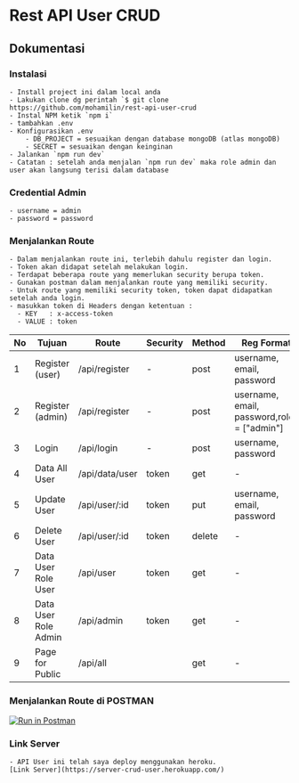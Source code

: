 # Rest API User CRUD
## Dokumentasi 

### Instalasi
    - Install project ini dalam local anda
    - Lakukan clone dg perintah `$ git clone https://github.com/mohamilin/rest-api-user-crud
    - Instal NPM ketik `npm i`
    - tambahkan .env 
    - Konfigurasikan .env
        - DB_PROJECT = sesuaikan dengan database mongoDB (atlas mongoDB)
        - SECRET = sesuaikan dengan keinginan
    - Jalankan `npm run dev`
    - Catatan : setelah anda menjalan `npm run dev` maka role admin dan user akan langsung terisi dalam database

### Credential Admin
    - username = admin
    - password = password

### Menjalankan Route

    - Dalam menjalankan route ini, terlebih dahulu register dan login.
    - Token akan didapat setelah melakukan login.
    - Terdapat beberapa route yang memerlukan security berupa token.
    - Gunakan postman dalam menjalankan route yang memiliki security. 
    - Untuk route yang memiliki security token, token dapat didapatkan setelah anda login.
    - masukkan token di Headers dengan ketentuan :
      - KEY   : x-access-token
      - VALUE : token

| No  | Tujuan                | Route                   | Security | Method  | Reg Format                                 |
| --- | ------                | -----                   | -------- | ------- | ----------                                 |
|  1  | Register (user)       | /api/register           |     -    | post    | username, email, password                  |
|  2  | Register (admin)      | /api/register           |     -    | post    | username, email, password,roles = ["admin"]|
|  3  | Login                 | /api/login              |     -    | post    | username, password                         |
|  4  | Data All User         | /api/data/user          |   token  | get     |        -                                   |
|  5  | Update User           | /api/user/:id           |   token  | put     | username, email, password                  |
|  6  | Delete User           | /api/user/:id           |   token  | delete  |        -                                   |
|  7  | Data User Role User   | /api/user               |   token  | get     |        -                                   |
|  8  | Data User Role Admin  | /api/admin              |   token  | get     |        -                                   |
|  9  | Page for Public       | /api/all                |          | get     |        -                                   |

### Menjalankan Route di POSTMAN
[![Run in Postman](https://run.pstmn.io/button.svg)](https://app.getpostman.com/run-collection/dbb5660044e243fdf4e4)

### Link Server 
    - API User ini telah saya deploy menggunakan heroku. 
    [Link Server](https://server-crud-user.herokuapp.com/)
